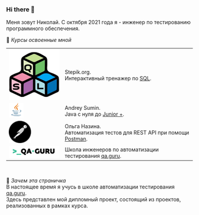 ### Hi there 👋
Меня зовут Николай. С октября 2021 года я - инженер по тестированию программного обеспечения.</br>

:small_blue_diamond:  _Курсы освоенные мной_

<!--
**Moro19/Moro19** is a ✨ _special_ ✨ repository because its `README.md` (this file) appears on your GitHub profile.

Here are some ideas to get you started:

- 🔭 I’m currently working on ...
- 🌱 I’m currently learning ...
- 👯 I’m looking to collaborate on ...
- 🤔 I’m looking for help with ...
- 💬 Ask me about ...
- 📫 How to reach me: ...
- 😄 Pronouns: ...
- ⚡ Fun fact: ...
-->

<table width="100%" border='0'>
   <tr> 
    <td width="30%" valign="bottom"><img src="/icons/sql.jpg"></td><td valign="middle">Stepik.org.</br>Интерактивный тренажер по <a target="_blank" href="https://stepik.org/course/63054/promo#toc?auth=login">SQL</a>.</td></tr>  
    <td width="30%" valign="bottom"><img src="/icons/Java.png"></td><td valign="middle">Andrey Sumin.</br>Java с нуля до <a target="_blank" href="https://www.udemy.com/course/java_sumin/">Junior +</a>.</td></tr>
    <tr><td width="30%" valign="bottom"><img src="/icons/postman.svg" width="60" height="60"></td><td valign="middle">Ольга Назина.</br>Автоматизация тестов для REST API при помощи <a target="_blank" href="https://www.software-testing.ru/edu/3-online/315-rest-api-postman">Postman</a>.</td>
    <tr><td width="30%" valign="bottom"><img src="/images/qa-guru80.png"></td><td valign="middle">Школа инженеров по автоматизации тестирования <a target="_blank" href="https://qa.guru">qa.guru</a>.</td></tr>
   </tr>
  </table>
  </br>
  
:small_blue_diamond:  _Зачем эта страничка_  
В настоящее время я учусь в школе автоматизации тестирования <a target="_blank" href="https://qa.guru">qa.guru</a>.</br>
Здесь представлен мой дипломный проект, состоящий из проектов, реализованных в рамках курса.
</br></br>

